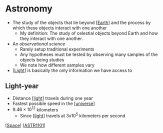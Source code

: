 # Astronomy

- The study of the objects that lie beyond [[Earth]] and the process by which these objects interact with one another
  - My definition:
    The study of celestial objects beyond Earth and how they interact with one another.
- An _observational science_
  - Rarely setup traditional experiments
  - Any hypotheses must be tested by observing many samples of the objects being studies
  - We note how different samples vary
- [[Light]] is basically the only information we have access to

## Light-year

- Distance [[light]] travels during one year
- Fastest possible speed in the [[universe]]
- $9.46 \times 10^{12}$ kilometers
  - Since [[light]] travels at $3 x 10^5$ kilometers per second

[[Space]] [[ASTR1101]]

[//begin]: # "Autogenerated link references for markdown compatibility"
[Earth]: earth "Earth 🜨"
[light]: light "Light"
[universe]: universe "Universe"
[Space]: space "Space"
[ASTR1101]: astr1101 "ASTR1101 - Intro to the Solar System"
[//end]: # "Autogenerated link references"
